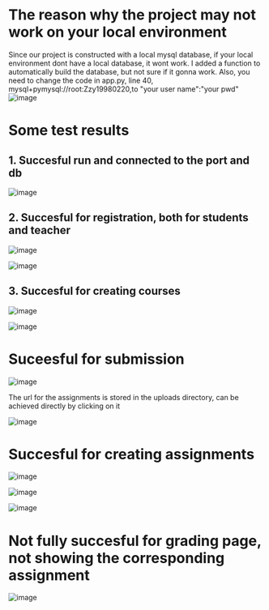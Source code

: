 # The reason why the project may not work on your local environment
Since our project is constructed with a local mysql database, if your local environment dont have a local database, it wont work.
I added a function to automatically build the database, but not sure if it gonna work. Also, you need to change the code in app.py, line 40, mysql+pymysql://root:Zzy19980220,to "your user name":"your pwd" 
![image](https://github.com/user-attachments/assets/dbde4932-8415-4e78-9b5b-553dc334d364)

# Some test results

## 1. Succesful run and connected to the port and db
![image](https://github.com/user-attachments/assets/53963e76-03ad-4bd0-9ca3-38f2e4e0f50b)

## 2.  Succesful for registration, both for students and teacher
![image](https://github.com/user-attachments/assets/48145c73-17ae-450b-b365-95bb17fca35c)

![image](https://github.com/user-attachments/assets/b648978f-6da8-431e-8043-b62c9b2eaf47)

## 3. Succesful for creating courses
![image](https://github.com/user-attachments/assets/5e8cc575-f12b-4df0-8803-cc60e9909591)

![image](https://github.com/user-attachments/assets/26ef20e4-7b1b-4b92-8541-eb10372f2607)

# Suceesful for submission
![image](https://github.com/user-attachments/assets/3d1075c9-a051-4c16-8164-701a51e7a61a)

The url for the assignments is stored in the uploads directory, can be achieved directly by clicking on it

![image](https://github.com/user-attachments/assets/b4556c8e-2aa7-4505-a43e-b4a174f3f811)

# Succesful for creating assignments
![image](https://github.com/user-attachments/assets/b1b74992-c6df-42e9-8cfc-6cc64f91d0af)

![image](https://github.com/user-attachments/assets/184d9023-3f5d-4463-86f5-8f77fe3c1f00)

![image](https://github.com/user-attachments/assets/8a6e2d54-a9b0-43af-ac76-d5e224002d23)

# Not fully succesful for grading page, not showing the corresponding assignment

![image](https://github.com/user-attachments/assets/c061bbc4-28ad-4ee5-9436-e4184752ee4d)






